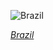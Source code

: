 
![Brazil](https://www.gstatic.com/prettyearth/assets/full/1741.jpg)

*[Brazil](https://www.google.com/maps/@-19.939314,-43.893645,16z/data=!3m1!1e3)*
